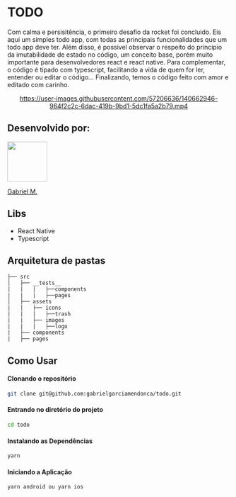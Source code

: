 <h1>TODO</h1>

Com calma e persisitência, o primeiro desafio da rocket foi concluido. Eis aqui um simples todo app, com todas as principais funcionalidades que um todo app deve ter. Além disso, é possivel observar o respeito do principio da imutabilidade de estado no código, um conceito base, porém muito importante para desenvolvedores react e react native. Para complementar, o código é tipado com typescript, facilitando a vida de quem for ler, entender ou editar o código... Finalizando, temos o código feito com amor e editado com carinho.

<div align="center">


https://user-images.githubusercontent.com/57206636/140662946-964f2c2c-6dac-419b-9bd1-5dc1fa5a2b79.mp4


</div>

## Desenvolvido por: 

<a href="https://cutt.ly/SlOQcBf" target="_blank"> 
<img src="https://cutt.ly/1lOlfra" width="90"/></a>

<a href="https://cutt.ly/SlOQcBf" rel="nofollow">Gabriel M.</a> 

## Libs

- React Native
- Typescript

## Arquitetura de pastas

```
├── src
│   ├── __tests__
|   |   |   ├──components
|   |   |   ├──pages
│   ├── assets
|   |   ├── ícons
|   |   |   ├──trash
|   |   ├── images
|   |   |   ├──logo
|   ├── components
|   ├── pages
```

## Como Usar

#### Clonando o repositório

```bash
git clone git@github.com:gabrielgarciamendonca/todo.git
```

#### Entrando no diretório do projeto

```bash
cd todo
```

#### Instalando as Dependências

```bash
yarn
```

#### Iniciando a Aplicação

```bash
yarn android ou yarn ios
```
